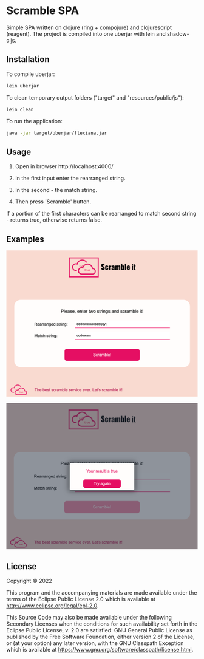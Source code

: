 # Scramble SPA

Simple SPA written on clojure (ring + compojure) and clojurescript (reagent). 
The project is compiled into one uberjar with lein and shadow-cljs. 

## Installation

To compile uberjar:

```bash
lein uberjar
```

To clean temporary output folders ("target" and "resources/public/js"):

```bash
lein clean
```

To run the application:

```bash
java -jar target/uberjar/flexiana.jar
```

## Usage

1. Open in browser http://localhost:4000/

2. In the first input enter the rearranged string.

3. In the second - the match string.

4. Then press 'Scramble' button.

If a portion of the first characters can be rearranged to match second string - returns true, otherwise returns false.

## Examples

![Screenshot](doc/ui-enter.png)

![Screenshot](doc/ui-result.png)

## License

Copyright © 2022 

This program and the accompanying materials are made available under the
terms of the Eclipse Public License 2.0 which is available at
http://www.eclipse.org/legal/epl-2.0.

This Source Code may also be made available under the following Secondary
Licenses when the conditions for such availability set forth in the Eclipse
Public License, v. 2.0 are satisfied: GNU General Public License as published by
the Free Software Foundation, either version 2 of the License, or (at your
option) any later version, with the GNU Classpath Exception which is available
at https://www.gnu.org/software/classpath/license.html.
